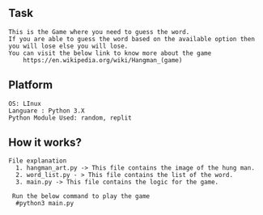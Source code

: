 Task
-----
    This is the Game where you need to guess the word. 
    If you are able to guess the word based on the available option then you will lose else you will lose.
    You can visit the below link to know more about the game
        https://en.wikipedia.org/wiki/Hangman_(game)

Platform
-------
    OS: LInux
    Languare : Python 3.X
    Python Module Used: random, replit

How it works?
--------
    File explanation
      1. hangman_art.py -> This file contains the image of the hung man.
      2. word_list.py - > This file contains the list of the word.
      3. main.py -> This file contains the logic for the game.

     Run the below command to play the game
      #python3 main.py


